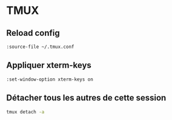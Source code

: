 TMUX
====

Reload config
-------------

```
:source-file ~/.tmux.conf
```

Appliquer xterm-keys
--------------------

```
:set-window-option xterm-keys on
```

Détacher tous les autres de cette session
---
```bash
tmux detach -a
```
